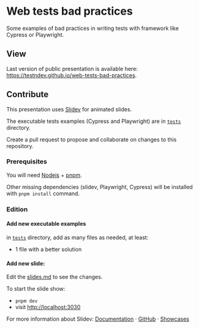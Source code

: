 # Web tests bad practices

Some examples of bad practices in writing tests with framework like Cypress or Playwright.

## View

Last version of public presentation is available here: https://testndev.github.io/web-tests-bad-practices.

## Contribute

This presentation uses [Slidev](https://sli.dev/) for animated slides.

The executable tests examples (Cypress and Playwright) are in [`tests`](https://github.com/testndev/web-tests-bad-practices/tree/main/tests) directory.

Create a pull request to propose and collaborate on changes to this repository.

### Prerequisites

You will need [Nodejs](https://nodejs.org/fr) + [pnpm](https://pnpm.io/installation).

Other missing dependencies (slidev, Playwright, Cypress) will be installed with `pnpm install` command.

### Edition

#### Add new executable examples

in [`tests`](./tests) directory, add as many files as needed, at least:
- 1 file with a better solution

#### Add new slide:

Edit the [slides.md](./slides.md) to see the changes.

To start the slide show:
- `pnpm dev`
- visit <http://localhost:3030>

For more information about Slidev: [Documentation](https://sli.dev) · [GitHub](https://github.com/slidevjs/slidev) · [Showcases](https://sli.dev/resources/showcases)
